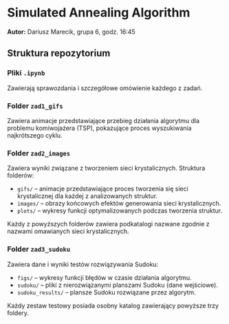 # Simulated Annealing Algorithm  
**Autor:** Dariusz Marecik, grupa 6, godz. 16:45

<!-- ## Opis projektu

Repozytorium zawiera implementację i wyniki działania algorytmu **symulowanego wyżarzania** (simulated annealing) dla trzech różnych problemów optymalizacyjnych:

- Problem komiwojażera (TSP)
- Tworzenie struktur krystalicznych
- Rozwiązywanie Sudoku

--- -->

## Struktura repozytorium

### Pliki `.ipynb`
Zawierają sprawozdania i szczegółowe omówienie każdego z zadań.

### Folder `zad1_gifs`
Zawiera animacje przedstawiające przebieg działania algorytmu dla problemu komiwojażera (TSP), pokazujące proces wyszukiwania najkrótszego cyklu.

### Folder `zad2_images`
Zawiera wyniki związane z tworzeniem sieci krystalicznych. Struktura folderów:
- `gifs/` – animacje przedstawiające proces tworzenia się sieci krystalicznej dla każdej z analizowanych struktur.
- `images/` – obrazy końcowych efektów generowania sieci krystalicznych.
- `plots/` – wykresy funkcji optymalizowanych podczas tworzenia struktur.

Każdy z powyższych folderów zawiera podkatalogi nazwane zgodnie z nazwami omawianych sieci krystalicznych.

### Folder `zad3_sudoku`
Zawiera dane i wyniki testów rozwiązywania Sudoku:
- `figs/` – wykresy funkcji błędów w czasie działania algorytmu.
- `sudoku/` – pliki z nierozwiązanymi planszami Sudoku (dane wejściowe).
- `sudoku_results/` – plansze Sudoku rozwiązane przez algorytm.

Każdy zestaw testowy posiada osobny katalog zawierający powyższe trzy foldery.